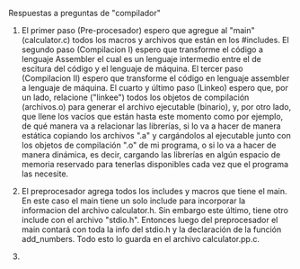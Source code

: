 Respuestas a preguntas de "compilador"

1. El primer paso (Pre-procesador) espero que agregue al "main" (calculator.c) todos los macros y archivos que 
están en los #includes. El segundo paso (Compilacion I) espero que transforme el código a lenguaje Assembler el 
cual es un  lenguaje intermedio entre el de escitura del código y el lenguaje de máquina. El tercer paso 
(Compilacion II) espero que transforme el código en lenguaje assembler a lenguaje de máquina. El cuarto y último 
paso (Linkeo) espero que, por un lado, relacione ("linkee") todos los objetos de compilación (archivos.o) para 
generar el archivo ejecutable (binario), y, por otro lado, que llene los vacíos que están hasta este momento como 
por ejemplo, de qué manera va a relacionar las librerías, si lo va a hacer de manera estática copiando los archivos
 ".a" y cargándolos al ejecutable junto con los objetos de compilación ".o" de mi programa, o si lo va a hacer de 
manera dinámica, es decir, cargando las librerías en algún espacio de memoria reservado para tenerlas disponibles 
cada vez que el programa las necesite.

2. El preprocesador agrega todos los includes y macros que tiene el main. En este caso el main tiene 
un solo include para incorporar la informacion del archivo calculator.h. Sin embargo este último, 
tiene otro include con el archivo "stdio.h". Entonces luego del preprocesador el main contará con toda 
la info del stdio.h y la declaración de la función add_numbers. Todo esto lo guarda en el archivo calculator.pp.c.

3.   
